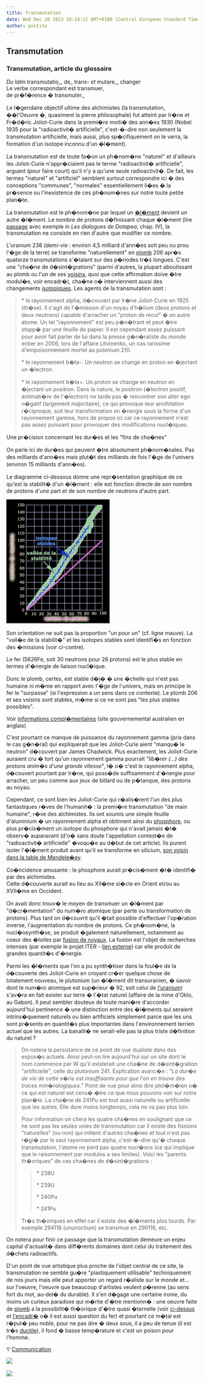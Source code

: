 ```yaml
---
title: Transmutation
date: Wed Dec 20 2023 16:34:12 GMT+0100 (Central European Standard Time)
author: postite
---
```


## Transmutation
### Transmutation, article du glossaire
 _Du latin_ transmutatio_, de_ trans- _et_ mutare_, changer  
Le verbe correspondant est transmuer,  
de pr�f�rence � transmuter_

Le l�gendaire objectif ultime des alchimistes (la transmutation, ��l'Oeuvre �, quasiment la pierre philosophale) fut atteint par Ir�ne et Fr�d�ric Joliot-Curie dans la premi�re moiti� des ann�es 1930 (Nobel 1935 pour la "radioactivit� artificielle", c'est-�-dire non seulement la transmutation artificielle, mais aussi, plus sp�cifiquement on le verra, la formation d'un isotope inconnu d'un �l�ment).

La transmutation est de toute fa�on un ph�nom�ne "naturel" et d'ailleurs les Joliot-Curie n'appr�ciaient pas le terme "radioactivit� artificielle", arguant (pour faire court) qu'il n'y a qu'une seule radioactivit�. De fait, les termes "naturel" et "artificiel" semblent surtout correspondre ici � des conceptions "communes", "normales" essentiellement li�es � la pr�sence ou l'inexistence de ces ph�nom�nes sur notre toute petite plan�te.

La transmutation est le ph�nom�ne par lequel un [�l�ment](element.html) devient un autre �l�ment. Le nombre de protons d�finissant chaque �l�ment (lire [passage](chap04orbitales.html#ipseiteelement) avec exemple in _Les dialogues de Dotapea_, chap. IV), la transmutation ne consiste en rien d'autre que modifier ce nombre.

L'uranium 238 (demi-vie : environ 4,5 milliard d'ann�es soit peu ou prou l'�ge de la terre) se transforme "naturellement" en [plomb](plomb.html) 206 apr�s quatorze transmutations s'�talant sur des p�riodes tr�s longues. C'est une "cha�ne de d�sint�grations" (parmi d'autres, la plupart aboutissant au plomb ou l'un de ses [voisins](annexe1.html#pb), quoi que cette affirmation doive �tre modul�e, voir encadr�), cha�ne o� interviennent aussi des changements [isotopiques](ion.html#isotopeinion). Les agents de la transmutation sont :

> \* le rayonnement alpha, d�couvert par Ir�ne Joliot-Curie en 1925 (th�se). Il s'agit de l'�mission d'un noyau d'h�lium (deux protons et deux neutrons) capable d'arracher un "proton de recul" � un autre atome. Un tel "rayonnement" est peu p�n�trant et peut �tre stopp� par une feuille de papier. Il est cependant assez puissant pour avoir fait parler de lui dans la presse g�n�raliste du monde entier en 2006, lors de l'affaire Litvinenko, un cas rarissime d'empoisonnement mortel au polonium 210.
> 
> \* le rayonnement b�ta-. Un neutron se change en proton en �jectant un �lectron.
> 
> \* le rayonnement b�ta+. Un proton se change en neutron en �jectant un positron. Dans la nature, le positron (�lectron positif, antimati�re de l'�lectron) ne tarde pas � rencontrer son alter ego n�gatif (largement majoritaire), ce qui provoque leur annihilation r�ciproque, soit leur transformation en �nergie sous la forme d'un rayonnement gamma, hors de propos ici car ce rayonnement n'est pas assez puissant pour provoquer des modifications nucl�iques.

Une pr�cision concernant les dur�es et les "fins de cha�nes"

On parle ici de dur�es qui peuvent �tre absolument ph�nom�nales. Pas des milliards d'ann�es mais plut�t des milliards de fois l'�ge de l'univers (environ 15 milliards d'ann�es).

Le diagramme ci-dessous donne une repr�sentation graphique de ce qu'est la stabilit� d'un �l�ment : elle est fonction directe de son nombre de protons d'une part et de son nombre de neutrons d'autre part.

![](images/valleestabilite.jpg)

Son orientation ne suit pas la proportion "un pour un" (cf. ligne mauve). La "vall�e de la stabilit�" et les isotopes stables sont identifi�s en fonction des �missions (voir ci-contre).

Le fer (5626Fe, soit 30 neutrons pour 26 protons) est le plus stable en termes d'�nergie de liaison nucl�ique.

Donc le plomb, certes, est stable d�j� � une �chelle qui n'est pas humaine ni m�me en rapport avec l'�ge de l'univers, mais en principe le fer le "surpasse" (si l'expression a un sens dans ce contexte). Le plomb 206 et ses voisins sont stables, m�me si ce ne sont pas "les plus stables possibles".

Voir [informations compl�mentaires](http://www.arpansa.gov.au/radiationprotection/basics/radioactivity.cfm) (site gouvernemental australien en anglais)

C'est pourtant ce manque de puissance du rayonnement gamma (pris dans le cas g�n�ral) qui expliquerait que les Joliot-Curie aient "manqu� le neutron" d�couvert par James Chadwick. Plus exactement, les Joliot-Curie auraient cru � tort qu'un rayonnement gamma pourrait "_lib�rer (...) des protons anim�s d'une grande vitesse_", l� o� c'est le rayonnement alpha, d�couvert pourtant par Ir�ne, qui poss�de suffisamment d'�nergie pour arracher, un peu comme aux jeux de billard ou de p�tanque, des protons au noyau.

Cependant, ce sont bien les Joliot-Curie qui r�alis�rent l'un des plus fantastiques r�ves de l'humanit� : la premi�re transmutation "de main humaine", r�ve des alchimistes. Ils ont soumis une simple feuille d'aluminium � un rayonnement alpha et obtinrent ainsi du [phosphore](phosphore.html), ou plus pr�cis�ment un isotope du phosphore qui n'avait jamais �t� observ� auparavant (d'o� sans doute l'appellation contest�e de "radioactivit� artificielle" �voqu�e au d�but de cet article). Ils purent isoler l'�l�ment produit avant qu'il se transforme en silicium, [son voisin dans la table de Mendele�ev](annexe1.html#si).

Co�ncidence amusante : le phosphore aurait pr�cis�ment �t� identifi� par des alchimistes.  
Cette d�couverte aurait eu lieu au XII�me si�cle en Orient et/ou au XVII�me en Occident.

On avait donc trouv� le moyen de transmuer un �l�ment par "d�cr�mentation" du num�ro atomique (par perte ou transformation de protons). Plus tard on d�couvrit qu'il �tait possible d'effectuer l'op�ration inverse, l'augmentation du nombre de protons. Ce ph�nom�ne, la nucl�osynth�se, se produit �galement naturellement, notamment au coeur des �toiles par [fusion de noyaux](fusion.html#fusionthermonucleaire). La fusion est l'objet de recherches intenses (par exemple le projet ITER - [lien externe](http://www.iter.org/)) car elle produit de grandes quantit�s d'�nergie.

Parmi les �l�ments que l'on a pu synth�tiser dans la foul�e de la d�couverte des Joliot-Curie en croyant cr�er quelque chose de totalement nouveau, le plutonium (un �l�ment dit transuranien, � savoir dont le num�ro atomique est sup�rieur � 92, soit celui de [l'uranium](annexe1.html#u)) s'av�ra en fait exister sur terre � l'�tat naturel (affaire de la mine d'Oklo, au Gabon). Il peut sembler douteux de toute mani�re d'accorder aujourd'hui pertinence � une distinction entre des �l�ments qui seraient intrins�quement naturels ou bien artificiels simplement parce que les uns sont pr�sents en quantit�s plus importantes dans l'environnement terrien actuel que les autres. La banalit� ne serait-elle pas la plus triste d�finition du naturel ?

> On notera la persistance de ce point de vue dualiste dans des expos�s actuels. Ainsi peut-on lire aujourd'hui sur un site dont le nom commence par W qu'il existerait une cha�ne de d�sint�gration "artificielle", celle du plutonium 241. Explication avanc�e : "_La dur�e de vie de cette s�rie est insuffisante pour que l'on en trouve des traces min�ralogiques._" Point de vue pour ainsi dire ptol�m�ien o� ce qui est naturel est cens� �tre ce que nous pouvons voir sur notre plan�te. La cha�ne de 241Pu est tout aussi naturelle ou artificielle que les autres. Elle dure moins longtemps, cela ne va pas plus loin.
> 
> Pour information on citera les quatre cha�nes en soulignant que ce ne sont pas les seules voies de transmutation car il existe des fissions "naturelles" (ou non) qui initient d'autres cha�nes et tout n'est pas r�gl� par le seul rayonnement alpha, c'est-�-dire qu'� chaque transmutation, l'atome ne perd pas quatre nucl�ons (ce qui implique que le raisonnement par modulos a ses limites). Voici les "parents th�oriques" de ces cha�nes de d�sint�grations :
> 
> > \* 238U
> > 
> > \* 239U
> > 
> > \* 240Pu
> > 
> > \* 241Pu
> 
> Tr�s th�oriques en effet car il existe des �l�ments plus lourds. Par exemple 294118 (ununoctium) se transmue en 290116, etc.

On notera pour finir ce passage que la transmutation demeure un enjeu capital d'actualit� dans diff�rents domaines dont celui du traitement des d�chets radioactifs.

D'un point de vue artistique plus proche de l'objet central de ce site, la transmutation ne semble gu�re "plastiquement utilisable" techniquement de nos jours mais elle peut apporter un regard r�aliste sur le monde et... sur l'oeuvre, l'oeuvre que beaucoup d'artistes veulent p�renne (au sens fort du mot, au-del� du durable). Il s'en d�gage une certaine ironie, du moins un curieux paradoxe qui m�rite d'�tre mentionn� : une oeuvre faite de [plomb](plomb.html) a la possibilit� th�orique d'�tre quasi �ternelle (voir [ci-dessus](transmutation.html#plomb1) et [l'encadr�](transmutation.html#encadre) o� il est aussi question du fer) et pourtant ce m�tal est r�put� peu noble, pour ne pas dire � deux sous, il a peu de tenue (il est tr�s [ductile](ductilite.html)), il fond � basse temp�rature et c'est un poison pour l'homme.



![](images/flechebas.gif) [Communication](http://www.artrealite.com/annonceurs.htm) 

[![](https://cbonvin.fr/sites/regie.artrealite.com/visuels/campagne1.png)](index-2.html#20131014)

![](https://cbonvin.fr/sites/regie.artrealite.com/visuels/campagne2.png)